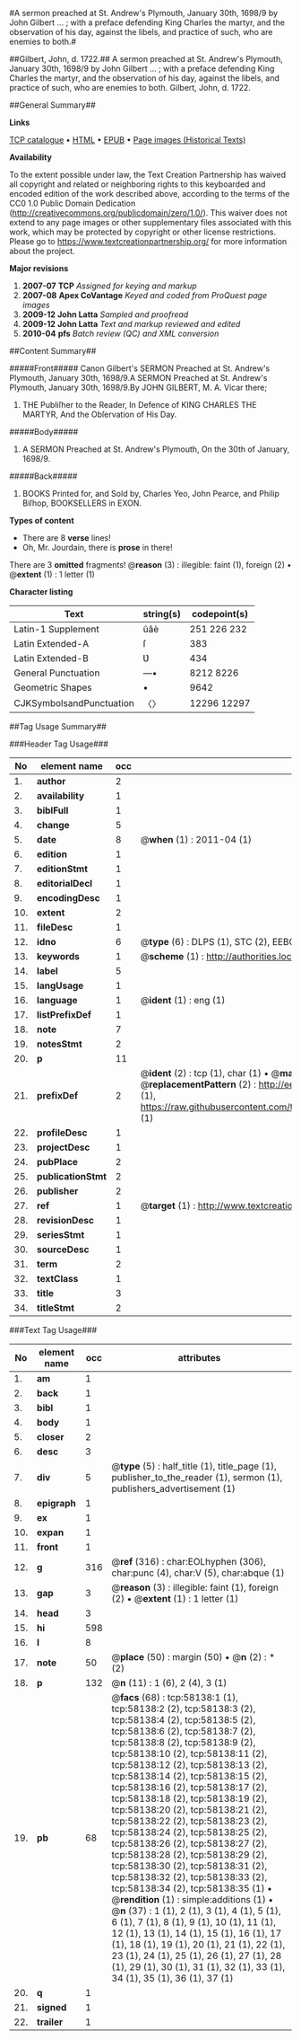 #A sermon preached at St. Andrew's Plymouth, January 30th, 1698/9 by John Gilbert ... ; with a preface defending King Charles the martyr, and the observation of his day, against the libels, and practice of such, who are enemies to both.#

##Gilbert, John, d. 1722.##
A sermon preached at St. Andrew's Plymouth, January 30th, 1698/9 by John Gilbert ... ; with a preface defending King Charles the martyr, and the observation of his day, against the libels, and practice of such, who are enemies to both.
Gilbert, John, d. 1722.

##General Summary##

**Links**

[TCP catalogue](http://www.ota.ox.ac.uk/tcp/)  • 
[HTML](http://tei.it.ox.ac.uk/tcp/Texts-HTML/free/A42/A42728.html)  • 
[EPUB](http://tei.it.ox.ac.uk/tcp/Texts-EPUB/free/A42/A42728.epub) • 
[Page images (Historical Texts)](https://historicaltexts.jisc.ac.uk/eebo-12268581e)

**Availability**

To the extent possible under law, the Text Creation Partnership has waived all copyright and related or neighboring rights to this keyboarded and encoded edition of the work described above, according to the terms of the CC0 1.0 Public Domain Dedication (http://creativecommons.org/publicdomain/zero/1.0/). This waiver does not extend to any page images or other supplementary files associated with this work, which may be protected by copyright or other license restrictions. Please go to https://www.textcreationpartnership.org/ for more information about the project.

**Major revisions**

1. __2007-07__ __TCP__ *Assigned for keying and markup*
1. __2007-08__ __Apex CoVantage__ *Keyed and coded from ProQuest page images*
1. __2009-12__ __John Latta__ *Sampled and proofread*
1. __2009-12__ __John Latta__ *Text and markup reviewed and edited*
1. __2010-04__ __pfs__ *Batch review (QC) and XML conversion*

##Content Summary##

#####Front#####
Canon Gilbert's SERMON Preached at St. Andrew's Plymouth, January 30th, 1698/9.A SERMON Preached at St. Andrew's Plymouth, January 30th, 1698/9.By JOHN GILBERT, M. A. Vicar there;
1. THE Publiſher to the Reader, In Defence of KING CHARLES THE MARTYR, And the Obſervation of His Day.

#####Body#####

1. A SERMON Preached at St. Andrew's Plymouth, On the 30th of January, 1698/9.

#####Back#####

1. BOOKS Printed for, and Sold by, Charles Yeo, John Pearce, and Philip Biſhop, BOOKSELLERS in EXON.

**Types of content**

  * There are 8 **verse** lines!
  * Oh, Mr. Jourdain, there is **prose** in there!

There are 3 **omitted** fragments! 
 @__reason__ (3) : illegible: faint (1), foreign (2)  •  @__extent__ (1) : 1 letter (1)

**Character listing**


|Text|string(s)|codepoint(s)|
|---|---|---|
|Latin-1 Supplement|ûâè|251 226 232|
|Latin Extended-A|ſ|383|
|Latin Extended-B|Ʋ|434|
|General Punctuation|—•|8212 8226|
|Geometric Shapes|▪|9642|
|CJKSymbolsandPunctuation|〈〉|12296 12297|

##Tag Usage Summary##

###Header Tag Usage###

|No|element name|occ|attributes|
|---|---|---|---|
|1.|__author__|2||
|2.|__availability__|1||
|3.|__biblFull__|1||
|4.|__change__|5||
|5.|__date__|8| @__when__ (1) : 2011-04 (1)|
|6.|__edition__|1||
|7.|__editionStmt__|1||
|8.|__editorialDecl__|1||
|9.|__encodingDesc__|1||
|10.|__extent__|2||
|11.|__fileDesc__|1||
|12.|__idno__|6| @__type__ (6) : DLPS (1), STC (2), EEBO-CITATION (1), OCLC (1), VID (1)|
|13.|__keywords__|1| @__scheme__ (1) : http://authorities.loc.gov/ (1)|
|14.|__label__|5||
|15.|__langUsage__|1||
|16.|__language__|1| @__ident__ (1) : eng (1)|
|17.|__listPrefixDef__|1||
|18.|__note__|7||
|19.|__notesStmt__|2||
|20.|__p__|11||
|21.|__prefixDef__|2| @__ident__ (2) : tcp (1), char (1)  •  @__matchPattern__ (2) : ([0-9\-]+):([0-9IVX]+) (1), (.+) (1)  •  @__replacementPattern__ (2) : http://eebo.chadwyck.com/downloadtiff?vid=$1&page=$2 (1), https://raw.githubusercontent.com/textcreationpartnership/Texts/master/tcpchars.xml#$1 (1)|
|22.|__profileDesc__|1||
|23.|__projectDesc__|1||
|24.|__pubPlace__|2||
|25.|__publicationStmt__|2||
|26.|__publisher__|2||
|27.|__ref__|1| @__target__ (1) : http://www.textcreationpartnership.org/docs/. (1)|
|28.|__revisionDesc__|1||
|29.|__seriesStmt__|1||
|30.|__sourceDesc__|1||
|31.|__term__|2||
|32.|__textClass__|1||
|33.|__title__|3||
|34.|__titleStmt__|2||


###Text Tag Usage###

|No|element name|occ|attributes|
|---|---|---|---|
|1.|__am__|1||
|2.|__back__|1||
|3.|__bibl__|1||
|4.|__body__|1||
|5.|__closer__|2||
|6.|__desc__|3||
|7.|__div__|5| @__type__ (5) : half_title (1), title_page (1), publisher_to_the_reader (1), sermon (1), publishers_advertisement (1)|
|8.|__epigraph__|1||
|9.|__ex__|1||
|10.|__expan__|1||
|11.|__front__|1||
|12.|__g__|316| @__ref__ (316) : char:EOLhyphen (306), char:punc (4), char:V (5), char:abque (1)|
|13.|__gap__|3| @__reason__ (3) : illegible: faint (1), foreign (2)  •  @__extent__ (1) : 1 letter (1)|
|14.|__head__|3||
|15.|__hi__|598||
|16.|__l__|8||
|17.|__note__|50| @__place__ (50) : margin (50)  •  @__n__ (2) : * (2)|
|18.|__p__|132| @__n__ (11) : 1 (6), 2 (4), 3 (1)|
|19.|__pb__|68| @__facs__ (68) : tcp:58138:1 (1), tcp:58138:2 (2), tcp:58138:3 (2), tcp:58138:4 (2), tcp:58138:5 (2), tcp:58138:6 (2), tcp:58138:7 (2), tcp:58138:8 (2), tcp:58138:9 (2), tcp:58138:10 (2), tcp:58138:11 (2), tcp:58138:12 (2), tcp:58138:13 (2), tcp:58138:14 (2), tcp:58138:15 (2), tcp:58138:16 (2), tcp:58138:17 (2), tcp:58138:18 (2), tcp:58138:19 (2), tcp:58138:20 (2), tcp:58138:21 (2), tcp:58138:22 (2), tcp:58138:23 (2), tcp:58138:24 (2), tcp:58138:25 (2), tcp:58138:26 (2), tcp:58138:27 (2), tcp:58138:28 (2), tcp:58138:29 (2), tcp:58138:30 (2), tcp:58138:31 (2), tcp:58138:32 (2), tcp:58138:33 (2), tcp:58138:34 (2), tcp:58138:35 (1)  •  @__rendition__ (1) : simple:additions (1)  •  @__n__ (37) : 1 (1), 2 (1), 3 (1), 4 (1), 5 (1), 6 (1), 7 (1), 8 (1), 9 (1), 10 (1), 11 (1), 12 (1), 13 (1), 14 (1), 15 (1), 16 (1), 17 (1), 18 (1), 19 (1), 20 (1), 21 (1), 22 (1), 23 (1), 24 (1), 25 (1), 26 (1), 27 (1), 28 (1), 29 (1), 30 (1), 31 (1), 32 (1), 33 (1), 34 (1), 35 (1), 36 (1), 37 (1)|
|20.|__q__|1||
|21.|__signed__|1||
|22.|__trailer__|1||

